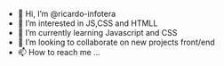 - 👋 Hi, I’m @ricardo-infotera
- 👀 I’m interested in JS,CSS and HTMLL
- 🌱 I’m currently learning Javascript and CSS
- 💞️ I’m looking to collaborate on new projects front/end
- 📫 How to reach me ...

<!---
ricardo-infotera/ricardo-infotera is a ✨ special ✨ repository because its `README.md` (this file) appears on your GitHub profile.
You can click the Preview link to take a look at your changes.
--->
